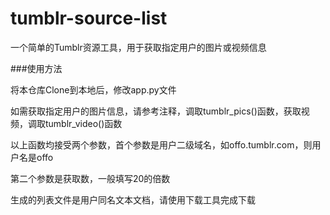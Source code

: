 # tumblr-source-list

一个简单的Tumblr资源工具，用于获取指定用户的图片或视频信息

###使用方法

将本仓库Clone到本地后，修改app.py文件

如需获取指定用户的图片信息，请参考注释，调取tumblr_pics()函数，获取视频，调取tumblr_video()函数

以上函数均接受两个参数，首个参数是用户二级域名，如offo.tumblr.com，则用户名是offo

第二个参数是获取数，一般填写20的倍数

生成的列表文件是用户同名文本文档，请使用下载工具完成下载
